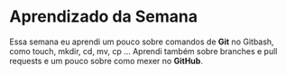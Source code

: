 # Aprendizado da Semana

Essa semana eu aprendi um pouco sobre comandos de **Git** no Gitbash, como touch, mkdir, cd, mv, cp ... Aprendi também sobre branches e pull requests e um pouco sobre como mexer no **GitHub**.
